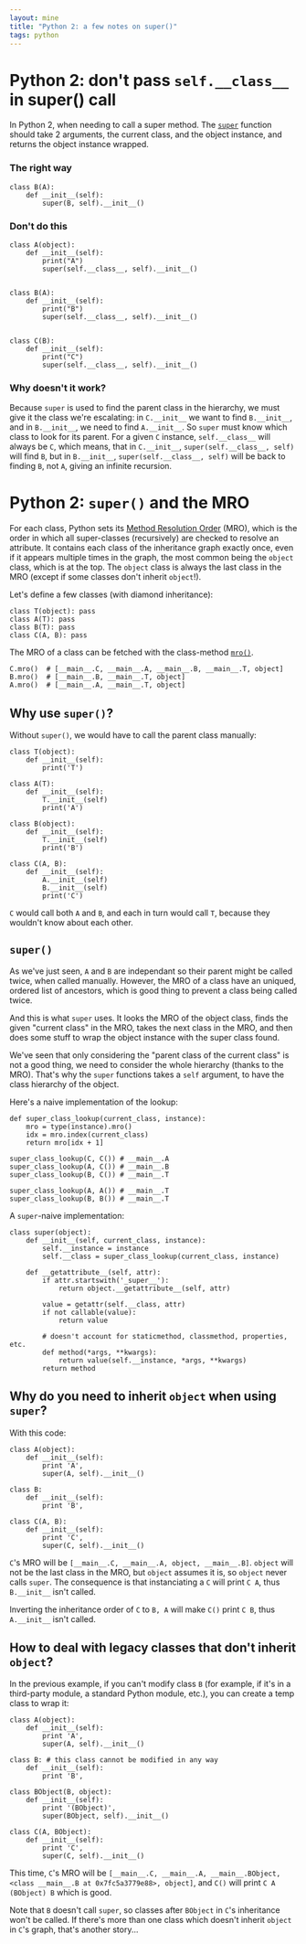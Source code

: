 ```yaml
---
layout: mine
title: "Python 2: a few notes on super()"
tags: python
---
```


# Python 2: don't pass `self.__class__` in super() call

In Python 2, when needing to call a super method. The [`super`](https://docs.python.org/2/library/functions.html#super)
function should take 2 arguments, the current class, and the object instance, and returns the object instance wrapped.

### The right way

```
class B(A):
    def __init__(self):
        super(B, self).__init__()
```

### Don't do this

```
class A(object):
    def __init__(self):
        print("A")
        super(self.__class__, self).__init__()


class B(A):
    def __init__(self):
        print("B")
        super(self.__class__, self).__init__()


class C(B):
    def __init__(self):
        print("C")
        super(self.__class__, self).__init__()
```

### Why doesn't it work?

Because `super` is used to find the parent class in the hierarchy, we must give it the class we're escalating: in `C.__init__` we want to find `B.__init__`, and in `B.__init__`, we need to find `A.__init__`.
So `super` must know which class to look for its parent.
For a given `C` instance, `self.__class__` will always be `C`, which means, that in `C.__init__`, `super(self.__class__, self)` will find `B`, but in `B.__init__`, `super(self.__class__, self)` will be back to finding `B`, not `A`, giving an infinite recursion.

# Python 2: `super()` and the MRO

For each class, Python sets its [Method Resolution Order](https://www.python.org/download/releases/2.3/mro/) (MRO), which is the order in which all super-classes (recursively) are checked to resolve an attribute.
It contains each class of the inheritance graph exactly once, even if it appears multiple times in the graph, the most common being the `object` class, which is at the top.
The `object` class is always the last class in the MRO (except if some classes don't inherit `object`!).

Let's define a few classes (with diamond inheritance):

```
class T(object): pass
class A(T): pass
class B(T): pass
class C(A, B): pass
```

The MRO of a class can be fetched with the class-method [`mro()`](https://docs.python.org/2/library/stdtypes.html#class.mro).

```
C.mro()  # [__main__.C, __main__.A, __main__.B, __main__.T, object]
B.mro()  # [__main__.B, __main__.T, object]
A.mro()  # [__main__.A, __main__.T, object]
```

## Why use `super()`?

Without `super()`, we would have to call the parent class manually:

```
class T(object):
    def __init__(self):
        print('T')

class A(T):
    def __init__(self):
        T.__init__(self)
        print('A')

class B(object):
    def __init__(self):
        T.__init__(self)
        print('B')

class C(A, B):
    def __init__(self):
        A.__init__(self)
        B.__init__(self)
        print('C')
```

`C` would call both `A` and `B`, and each in turn would call `T`, because they wouldn't know about each other.

## `super()`

As we've just seen, `A` and `B` are independant so their parent might be called twice, when called manually.
However, the MRO of a class have an uniqued, ordered list of ancestors, which is good thing to prevent a class being called twice.

And this is what `super` uses. It looks the MRO of the object class, finds the given "current class" in the MRO, takes the next class in the MRO, and then does some stuff to wrap the object instance with the super class found.

We've seen that only considering the "parent class of the current class" is not a good thing, we need to consider the whole hierarchy (thanks to the MRO).
That's why the `super` functions takes a `self` argument, to have the class hierarchy of the object.

Here's a naive implementation of the lookup:

```
def super_class_lookup(current_class, instance):
    mro = type(instance).mro()
    idx = mro.index(current_class)
    return mro[idx + 1]
```

```
super_class_lookup(C, C()) # __main__.A
super_class_lookup(A, C()) # __main__.B
super_class_lookup(B, C()) # __main__.T
```

```
super_class_lookup(A, A()) # __main__.T
super_class_lookup(B, B()) # __main__.T
```

A `super`-naive implementation:

```
class super(object):
    def __init__(self, current_class, instance):
        self.__instance = instance
        self.__class = super_class_lookup(current_class, instance)

    def __getattribute__(self, attr):
        if attr.startswith('_super__'):
            return object.__getattribute__(self, attr)

        value = getattr(self.__class, attr)
        if not callable(value):
            return value

        # doesn't account for staticmethod, classmethod, properties, etc.
        def method(*args, **kwargs):
            return value(self.__instance, *args, **kwargs)
        return method
```

## Why do you need to inherit `object` when using `super`?

With this code:

```
class A(object):
    def __init__(self):
        print 'A',
        super(A, self).__init__()

class B:
    def __init__(self):
        print 'B',

class C(A, B):
    def __init__(self):
        print 'C',
        super(C, self).__init__()
```

`C`'s MRO will be `[__main__.C, __main__.A, object, __main__.B]`. `object` will not be the last class in the MRO, but `object` assumes it is, so `object` never calls `super`.
The consequence is that instanciating a `C` will print `C A`, thus `B.__init__` isn't called.

Inverting the inheritance order of `C` to `B, A` will make `C()` print `C B`, thus `A.__init__` isn't called.

## How to deal with legacy classes that don't inherit `object`?

In the previous example, if you can't modify class `B` (for example, if it's in a third-party module, a standard Python module, etc.), you can create a temp class to wrap it:

```
class A(object):
    def __init__(self):
        print 'A',
        super(A, self).__init__()

class B: # this class cannot be modified in any way
    def __init__(self):
        print 'B',

class BObject(B, object):
    def __init__(self):
        print '(BObject)',
        super(BObject, self).__init__()

class C(A, BObject):
    def __init__(self):
        print 'C',
        super(C, self).__init__()
```

This time, `C`'s MRO will be `[__main__.C, __main__.A, __main__.BObject, <class __main__.B at 0x7fc5a3779e88>, object]`,
and `C()` will print `C A (BObject) B` which is good.

Note that `B` doesn't call `super`, so classes after `BObject` in `C`'s inheritance won't be called.
If there's more than one class which doesn't inherit `object` in `C`'s graph, that's another story...
